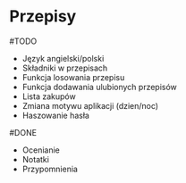 # Przepisy

#TODO
- Język angielski/polski
- Składniki w przepisach
- Funkcja losowania przepisu
- Funkcja dodawania ulubionych przepisów
- Lista zakupów
- Zmiana motywu aplikacji (dzien/noc)
- Haszowanie hasła

#DONE
- Ocenianie
- Notatki
- Przypomnienia
